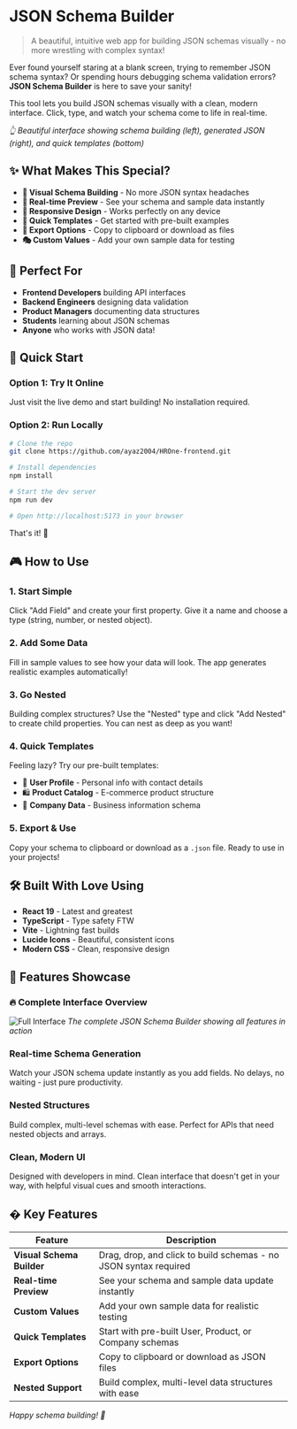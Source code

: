 # JSON Schema Builder

> A beautiful, intuitive web app for building JSON schemas visually - no more wrestling with complex syntax!

Ever found yourself staring at a blank screen, trying to remember JSON schema syntax? Or spending hours debugging schema validation errors? **JSON Schema Builder** is here to save your sanity! 

This tool lets you build JSON schemas visually with a clean, modern interface. Click, type, and watch your schema come to life in real-time.

*👆 Beautiful interface showing schema building (left), generated JSON (right), and quick templates (bottom)*

## ✨ What Makes This Special?

- **🎨 Visual Schema Building** - No more JSON syntax headaches
- **🔄 Real-time Preview** - See your schema and sample data instantly  
- **📱 Responsive Design** - Works perfectly on any device
- **🎯 Quick Templates** - Get started with pre-built examples
- **💾 Export Options** - Copy to clipboard or download as files
- **🎭 Custom Values** - Add your own sample data for testing

## 🎯 Perfect For

- **Frontend Developers** building API interfaces
- **Backend Engineers** designing data validation
- **Product Managers** documenting data structures  
- **Students** learning about JSON schemas
- **Anyone** who works with JSON data!

## 🚀 Quick Start

### Option 1: Try It Online
Just visit the live demo and start building! No installation required.

### Option 2: Run Locally
```bash
# Clone the repo
git clone https://github.com/ayaz2004/HROne-frontend.git

# Install dependencies
npm install

# Start the dev server
npm run dev

# Open http://localhost:5173 in your browser
```

That's it! 🎉

## 🎮 How to Use

### 1. **Start Simple**
Click "Add Field" and create your first property. Give it a name and choose a type (string, number, or nested object).

### 2. **Add Some Data**
Fill in sample values to see how your data will look. The app generates realistic examples automatically!

### 3. **Go Nested** 
Building complex structures? Use the "Nested" type and click "Add Nested" to create child properties. You can nest as deep as you want!

### 4. **Quick Templates**
Feeling lazy? Try our pre-built templates:
- 👤 **User Profile** - Personal info with contact details
- 🛍️ **Product Catalog** - E-commerce product structure  
- 🏢 **Company Data** - Business information schema

### 5. **Export & Use**
Copy your schema to clipboard or download as a `.json` file. Ready to use in your projects!

## 🛠 Built With Love Using

- **React 19** - Latest and greatest
- **TypeScript** - Type safety FTW
- **Vite** - Lightning fast builds
- **Lucide Icons** - Beautiful, consistent icons
- **Modern CSS** - Clean, responsive design

## 🎨 Features Showcase

### 🔥 Complete Interface Overview
![Full Interface](./screenshots/main-interface.png)
*The complete JSON Schema Builder showing all features in action*

### Real-time Schema Generation
Watch your JSON schema update instantly as you add fields. No delays, no waiting - just pure productivity.

### Nested Structures
Build complex, multi-level schemas with ease. Perfect for APIs that need nested objects and arrays.

### Clean, Modern UI
Designed with developers in mind. Clean interface that doesn't get in your way, with helpful visual cues and smooth interactions.

## � Key Features

| Feature | Description |
|---------|-------------|
| **Visual Schema Builder** | Drag, drop, and click to build schemas - no JSON syntax required |
| **Real-time Preview** | See your schema and sample data update instantly |
| **Custom Values** | Add your own sample data for realistic testing |
| **Quick Templates** | Start with pre-built User, Product, or Company schemas |
| **Export Options** | Copy to clipboard or download as JSON files |
| **Nested Support** | Build complex, multi-level data structures with ease |


*Happy schema building! 🎉*
